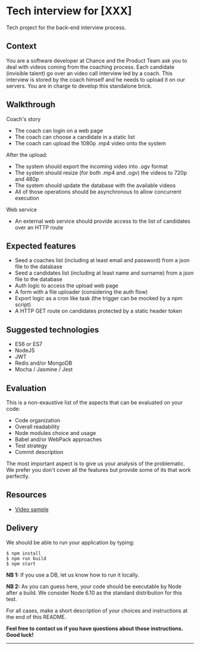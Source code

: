 # Tech interview for [XXX]
Tech project for the back-end interview process.

## Context

You are a software developer at Chance and the Product Team ask you to deal with videos coming from the coaching process. Each candidate (invisible talent) go over an video call interview led by a coach. This interview is stored by the coach himself and he needs to upload it on our servers. You are in charge to develop this standalone brick.

## Walkthrough

Coach's story

- The coach can login on a web page
- The coach can choose a candidate in a static list
- The coach can upload the 1080p .mp4 video onto the system

After the upload:

- The system should export the incoming video into .ogv format
- The system should resize (for both .mp4 and .ogv) the videos to 720p and 480p
- The system should update the database with the available videos
- All of those operations should be asynchronous to allow concurrent execution

Web service

- An external web service should provide access to the list of candidates over an HTTP route

## Expected features

- Seed a coaches list (including at least email and password) from a json file to the database
- Seed a candidates list (including at least name and surname) from a json file to the database
- Auth logic to access the upload web page
- A form with a file uploader (considering the auth flow)
- Export logic as a cron like task (the trigger can be mocked by a npm script)
- A HTTP GET route on candidates protected by a static header token

## Suggested technologies
- ES6 or ES7
- NodeJS
- JWT
- Redis and/or MongoDB
- Mocha / Jasmine / Jest

## Evaluation
This is a non-exaustive list of the aspects that can be evaluated on your code:

- Code organization
- Overall readability
- Node modules choice and usage
- Babel and/or WebPack approaches
- Test strategy
- Commit description

The most important aspect is to give us your analysis of the problematic. We prefer you don't cover all the features but provide some of its that work perfectly.

## Resources

- [Video sample](https://s3.amazonaws.com/chance-athena-dev/back-end-test.mp4)

## Delivery
We should be able to run your application by typing:

```
$ npm install
$ npm run build
$ npm start
```

**NB 1:** If you use a DB, let us know how to run it locally.

**NB 2:** As you can guess here, your code should be executable by Node after a build. We consider Node 6.10 as the standard distribution for this test.

For all cases, make a short description of your choices and instructions at the end of this README.

**Feel free to contact us if you have questions about those instructions.
Good luck!**

---
